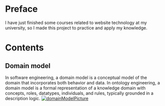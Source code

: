 # Preface
I have just finished some courses related to website technology at my university, so I made this project to practice and apply my knowledge.
# Contents
## Domain model
In software engineering, a domain model is a conceptual model of the domain that incorporates both behavior and data. In ontology engineering, a domain model is a formal representation of a knowledge domain with concepts, roles, datatypes, individuals, and rules, typically grounded in a description logic.
[
![domainModelPicture](https://github.com/minhswe/movie-ticket-booking-online/assets/137794342/0652fd74-03ba-4500-a42d-594724e91935)
](url)
